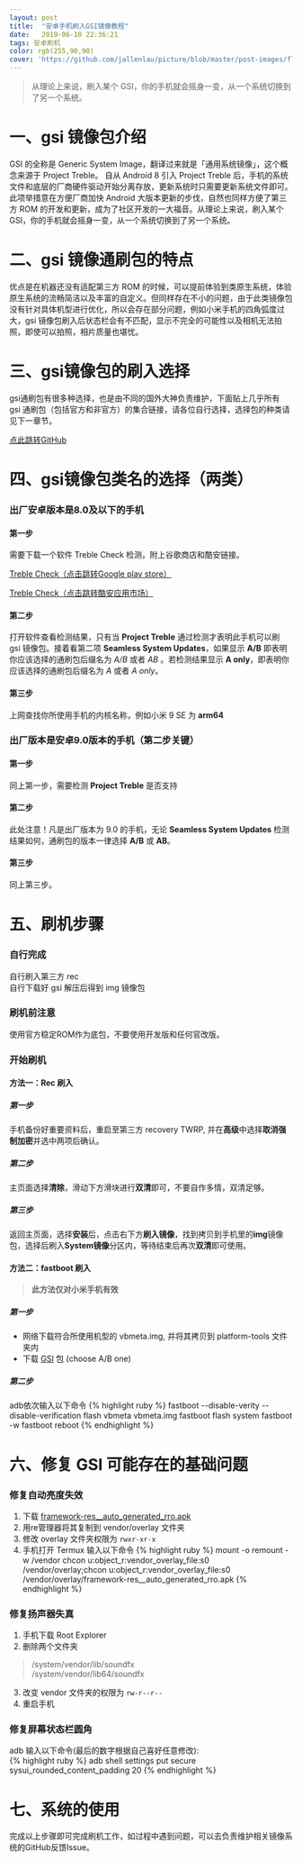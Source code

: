```yaml
---
layout: post
title:  "安卓手机刷入GSI镜像教程"
date:   2019-06-10 22:36:21
tags: 安卓刷机
color: rgb(255,90,90)
cover: 'https://github.com/jallenlau/picture/blob/master/post-images/flash_gsi.jpg?raw=true'
---
```


> 从理论上来说，刷入某个 GSI，你的手机就会摇身一变，从一个系统切换到了另一个系统。

# 一、gsi 镜像包介绍
GSI 的全称是 Generic System Image，翻译过来就是「通用系统镜像」，这个概念来源于 Project Treble。 自从 Android 8 引入 Project Treble 后，手机的系统文件和底层的厂商硬件驱动开始分离存放，更新系统时只需要更新系统文件即可。此项举措意在方便厂商加快 Android 大版本更新的步伐，自然也同样方便了第三方 ROM 的开发和更新，成为了社区开发的一大福音。从理论上来说，刷入某个 GSI，你的手机就会摇身一变，从一个系统切换到了另一个系统。
# 二、gsi 镜像通刷包的特点
优点是在机器还没有适配第三方 ROM 的时候，可以提前体验到类原生系统，体验原生系统的流畅简洁以及丰富的自定义。但同样存在不小的问题，由于此类镜像包没有针对具体机型进行优化，所以会存在部分问题，例如小米手机的四角弧度过大，gsi 镜像包刷入后状态栏会有不匹配，显示不完全的可能性以及相机无法拍照，即使可以拍照，相片质量也堪忧。
# 三、gsi镜像包的刷入选择
gsi通刷包有很多种选择，也是由不同的国外大神负责维护，下面贴上几乎所有 gsi 通刷包（包括官方和非官方）的集合链接，请各位自行选择，选择包的种类请见下一章节。

[点此跳转GitHub](https://github.com/phhusson/treble_experimentations/wiki/Generic-System-Image-%28GSI%29-list)
# 四、gsi镜像包类名的选择（两类）
### 出厂安卓版本是8.0及以下的手机
#### 第一步  
需要下载一个软件 Treble Check 检测，附上谷歌商店和酷安链接。

   [Treble Check（点击跳转Google play store）](https://play.google.com/store/apps/details?id=com.kevintresuelo.treble)

   [Treble Check（点击跳转酷安应用市场）](https://www.coolapk.com/apk/com.kevintresuelo.treble)
#### 第二步  
打开软件查看检测结果，只有当 **Project Treble** 通过检测才表明此手机可以刷 gsi 镜像包。接着看第二项 **Seamless System Updates**，如果显示 **A/B** 即表明你应该选择的通刷包后缀名为 *A/B* 或者 *AB* 。若检测结果显示 **A only**，即表明你应该选择的通刷包后缀名为 *A* 或者 *A only*。
#### 第三步  
上网查找你所使用手机的内核名称，例如小米 9 SE 为 **arm64**

### 出厂版本是安卓9.0版本的手机（第二步关键）
#### 第一步  
同上第一步，需要检测 **Project Treble** 是否支持
#### 第二步  
此处注意！凡是出厂版本为 9.0 的手机，无论 **Seamless System Updates** 检测结果如何，通刷包的版本一律选择 **A/B** 或 **AB**。
#### 第三步  
同上第三步。

# 五、刷机步骤
### 自行完成
自行刷入第三方 rec  
自行下载好 gsi 解压后得到 img 镜像包

### 刷机前注意
使用官方稳定ROM作为底包，不要使用开发版和任何官改版。

### 开始刷机
#### 方法一：Rec 刷入
##### 第一步  
手机备份好重要资料后，重启至第三方 recovery TWRP, 并在**高级**中选择**取消强制加密**并选中两项后确认。
##### 第二步  
主页面选择**清除**，滑动下方滑块进行**双清**即可，不要自作多情，双清足够。
##### 第三步  
返回主页面，选择**安装**后，点击右下方**刷入镜像**，找到拷贝到手机里的**img**镜像包，选择后刷入**System镜像**分区内，等待结束后再次**双清**即可使用。

#### 方法二：fastboot 刷入    
>**此方法仅对小米手机有效**
##### 第一步
- 网络下载符合所使用机型的 vbmeta.img, 并将其拷贝到 platform-tools 文件夹内  
- 下载 [GSI](https://github.com/phhusson/treble_experimentations/wiki/Generic-System-Image-%28GSI%29-list) 包  (choose A/B one)

##### 第二步  
adb依次输入以下命令
{% highlight ruby %}
fastboot --disable-verity --disable-verification flash vbmeta vbmeta.img
fastboot flash system <gsi-img>
fastboot -w
fastboot reboot
{% endhighlight %}

# 六、修复 GSI 可能存在的基础问题
### 修复自动亮度失效
1. 下载 [framework-res__auto_generated_rro.apk](https://drive.google.com/open?id=1DF-v-gwG1rQT-SbAZQYlTwFZFcOPKI9U)
2.  用re管理器将其复制到 vendor/overlay 文件夹
3. 修改 overlay 文件夹权限为 `rwxr-xr-x`
3. 手机打开 Termux 输入以下命令
{% highlight ruby %}
mount -o remount -w /vendor
chcon u:object_r:vendor_overlay_file:s0 /vendor/overlay;chcon u:object_r:vendor_overlay_file:s0 /vendor/overlay/framework-res__auto_generated_rro.apk
{% endhighlight %}

### 修复扬声器失真
1. 手机下载 Root Explorer
2. 删除两个文件夹
>/system/vendor/lib/soundfx  
>/system/vendor/lib64/soundfx
3. 改变 vendor 文件夹的权限为  `rw-r--r--`
4. 重启手机

### 修复屏幕状态栏圆角
adb 输入以下命令(最后的数字根据自己喜好任意修改):  
{% highlight ruby %}
adb shell settings put secure sysui_rounded_content_padding 20
{% endhighlight %}

# 七、系统的使用
完成以上步骤即可完成刷机工作，如过程中遇到问题，可以去负责维护相关镜像系统的GitHub反馈Issue。
